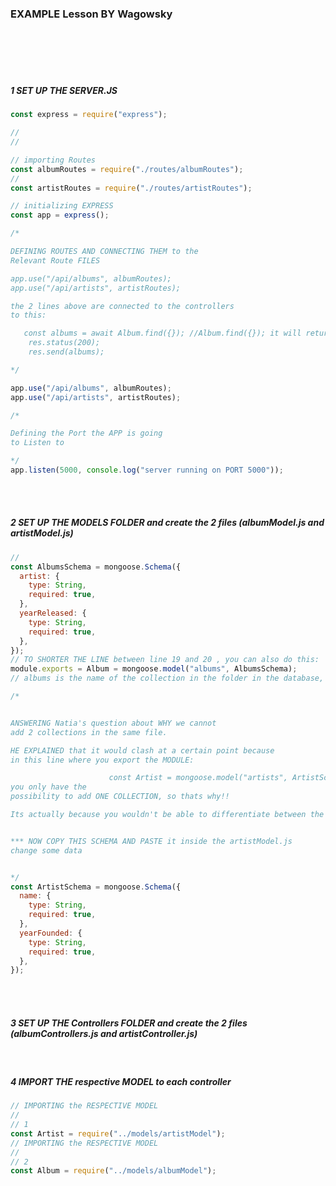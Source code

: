 ### EXAMPLE Lesson BY Wagowsky

<br>
<br>
<br>
<br>

##### 1 SET UP THE SERVER.JS

```javascript
const express = require("express");

//
//

// importing Routes
const albumRoutes = require("./routes/albumRoutes");
//
const artistRoutes = require("./routes/artistRoutes");

// initializing EXPRESS
const app = express();

/* 

DEFINING ROUTES AND CONNECTING THEM to the 
Relevant Route FILES

app.use("/api/albums", albumRoutes);
app.use("/api/artists", artistRoutes);

the 2 lines above are connected to the controllers
to this:

   const albums = await Album.find({}); //Album.find({}); it will return all the data inside the "album"
    res.status(200);
    res.send(albums);

*/

app.use("/api/albums", albumRoutes);
app.use("/api/artists", artistRoutes);

/* 

Defining the Port the APP is going 
to Listen to

*/
app.listen(5000, console.log("server running on PORT 5000"));
```

<br>
<br>

##### 2 SET UP THE MODELS FOLDER and create the 2 files (albumModel.js and artistModel.js)

```javascript
//
const AlbumsSchema = mongoose.Schema({
  artist: {
    type: String,
    required: true,
  },
  yearReleased: {
    type: String,
    required: true,
  },
});
// TO SHORTER THE LINE between line 19 and 20 , you can also do this:
module.exports = Album = mongoose.model("albums", AlbumsSchema);
// albums is the name of the collection in the folder in the database, compass for example helps you to see what you have.

/*


ANSWERING Natia's question about WHY we cannot
add 2 collections in the same file.

HE EXPLAINED that it would clash at a certain point because 
in this line where you export the MODULE:

                      const Artist = mongoose.model("artists", ArtistSchema);
you only have the 
possibility to add ONE COLLECTION, so thats why!!

Its actually because you wouldn't be able to differentiate between the 2 MODULES.


*** NOW COPY THIS SCHEMA AND PASTE it inside the artistModel.js
change some data


*/
const ArtistSchema = mongoose.Schema({
  name: {
    type: String,
    required: true,
  },
  yearFounded: {
    type: String,
    required: true,
  },
});
```

<br>
<br>

##### 3 SET UP THE Controllers FOLDER and create the 2 files (albumControllers.js and artistController.js)

<br>

##### 4 IMPORT THE respective MODEL to each controller

```javascript
// IMPORTING the RESPECTIVE MODEL
//
// 1
const Artist = require("../models/artistModel");
// IMPORTING the RESPECTIVE MODEL
//
// 2
const Album = require("../models/albumModel");
```
